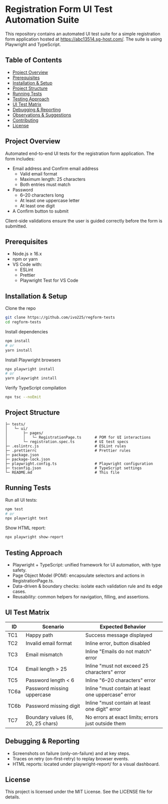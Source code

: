 # Registration Form UI Test Automation Suite

This repository contains an automated UI test suite for a simple registration form application hosted at https://abc13514.sg-host.com/. The suite is using Playwright and TypeScript.

## Table of Contents

- [Project Overview](#project-overview)
- [Prerequisites](#prerequisites)
- [Installation & Setup](#installation--setup)
- [Project Structure](#project-structure)
- [Running Tests](#running-tests)
- [Testing Approach](#testing-approach)
- [UI Test Matrix](#ui-test-matrix)
- [Debugging & Reporting](#debugging--reporting)
- [Observations & Suggestions](#observations--suggestions)
- [Contributing](#contributing)
- [License](#license)

## Project Overview

Automated end-to-end UI tests for the registration form application. The form includes:

- Email address and Confirm email address
  - Valid email format
  - Maximum length: 25 characters
  - Both entries must match
- Password
  - 6–20 characters long
  - At least one uppercase letter
  - At least one digit
- A Confirm button to submit

Client-side validations ensure the user is guided correctly before the form is submitted.

## Prerequisites

- Node.js ≥ 16.x
- npm or yarn
- VS Code with:
  - ESLint
  - Prettier
  - Playwright Test for VS Code

## Installation & Setup

Clone the repo

```bash
git clone https://github.com/ivo225/regform-tests
cd regform-tests
```

Install dependencies

```bash
npm install
# or
yarn install
```

Install Playwright browsers

```bash
npx playwright install
# or
yarn playwright install
```

Verify TypeScript compilation

```bash
npx tsc --noEmit
```

## Project Structure

```
├─ tests/
│   └─ ui/
│       ├─ pages/
│       │   └─ RegistrationPage.ts      # POM for UI interactions
│       └─ registration.spec.ts         # UI test specs
├─ .eslintrc.js                         # ESLint rules
├─ .prettierrc                          # Prettier rules
├─ package.json
├─ package-lock.json
├─ playwright.config.ts                 # Playwright configuration
├─ tsconfig.json                        # TypeScript settings
└─ README.md                            # This file
```

## Running Tests

Run all UI tests:

```bash
npm test
# or
npx playwright test
```

Show HTML report:

```bash
npx playwright show-report
```

## Testing Approach

- Playwright + TypeScript: unified framework for UI automation, with type safety.
- Page Object Model (POM): encapsulate selectors and actions in RegistrationPage.ts.
- Data-driven & boundary checks: isolate each validation rule and its edge cases.
- Reusability: common helpers for navigation, filling, and assertions.

## UI Test Matrix

| ID   | Scenario                      | Expected Behavior                              |
|------|-------------------------------|------------------------------------------------|
| TC1  | Happy path                    | Success message displayed                      |
| TC2  | Invalid email format          | Inline error, button disabled                  |
| TC3  | Email mismatch                | Inline "Emails do not match" error             |
| TC4  | Email length > 25             | Inline "must not exceed 25 characters" error   |
| TC5  | Password length < 6           | Inline "6–20 characters" error                 |
| TC6a | Password missing uppercase    | Inline "must contain at least one uppercase" error |
| TC6b | Password missing digit        | Inline "must contain at least one digit" error |
| TC7  | Boundary values (6, 20, 25 chars) | No errors at exact limits; errors just outside them |

## Debugging & Reporting

- Screenshots on failure (only-on-failure) and at key steps.
- Traces on retry (on-first-retry) to replay browser events.
- HTML reports: located under playwright-report/ for a visual dashboard.

## License

This project is licensed under the MIT License. See the LICENSE file for details.
